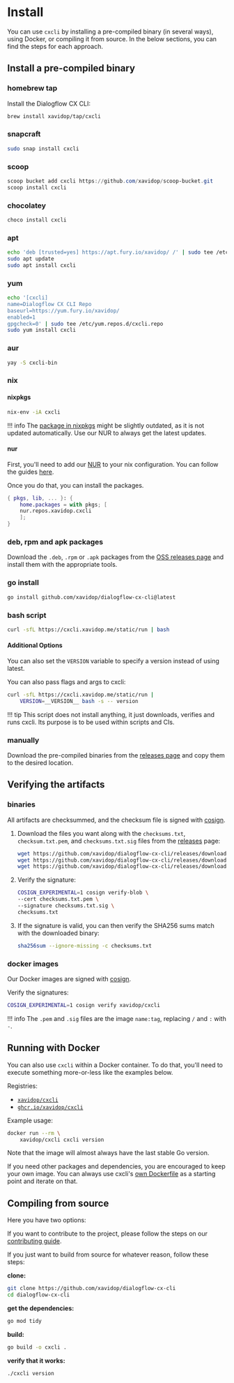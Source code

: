 # Install

You can use `cxcli` by installing a pre-compiled binary (in several ways), using Docker, or compiling it from source. In the below sections, you can find the steps for each approach.

## Install a pre-compiled binary

### homebrew tap
Install the Dialogflow CX CLI:
```sh
brew install xavidop/tap/cxcli
```

### snapcraft

```sh
sudo snap install cxcli
```

### scoop

```powershell
scoop bucket add cxcli https://github.com/xavidop/scoop-bucket.git
scoop install cxcli
```

### chocolatey

```powershell
choco install cxcli
```

### apt

```sh
echo 'deb [trusted=yes] https://apt.fury.io/xavidop/ /' | sudo tee /etc/apt/sources.list.d/cxcli.list
sudo apt update
sudo apt install cxcli
```


### yum

```sh
echo '[cxcli]
name=Dialogflow CX CLI Repo
baseurl=https://yum.fury.io/xavidop/
enabled=1
gpgcheck=0' | sudo tee /etc/yum.repos.d/cxcli.repo
sudo yum install cxcli
```

### aur

```sh
yay -S cxcli-bin
```

### nix

#### nixpkgs

```bash
nix-env -iA cxcli
```

!!! info
    The [package in nixpkgs](https://github.com/NixOS/nixpkgs/blob/master/pkgs/tools/misc/cxcli/default.nix)
    might be slightly outdated, as it is not updated automatically.
    Use our NUR to always get the latest updates.

#### nur

First, you'll need to add our [NUR](https://github.com/xavidop/nur) to your nix configuration.
You can follow the guides
[here](https://github.com/nix-community/NUR#installation).

Once you do that, you can install the packages.

```nix
{ pkgs, lib, ... }: {
    home.packages = with pkgs; [
    nur.repos.xavidop.cxcli
    ];
}
```

### deb, rpm and apk packages

Download the `.deb`, `.rpm` or `.apk` packages from the [OSS releases page][releases] and install them with the appropriate tools.

### go install

```sh
go install github.com/xavidop/dialogflow-cx-cli@latest
```

### bash script

```sh
curl -sfL https://cxcli.xavidop.me/static/run | bash
```

#### Additional Options
You can also set the `VERSION` variable to specify
a version instead of using latest.

You can also pass flags and args to cxcli:

```bash
curl -sfL https://cxcli.xavidop.me/static/run |
    VERSION=__VERSION__ bash -s -- version
```

!!! tip
    This script does not install anything, it just downloads, verifies and
    runs cxcli.
    Its purpose is to be used within scripts and CIs.

### manually

Download the pre-compiled binaries from the [releases page][releases] and copy them to the desired location.


## Verifying the artifacts

### binaries

All artifacts are checksummed, and the checksum file is signed with [cosign][].

1. Download the files you want along with the `checksums.txt`, `checksum.txt.pem`, and `checksums.txt.sig` files from the [releases][releases] page:
    ```sh
    wget https://github.com/xavidop/dialogflow-cx-cli/releases/download/__VERSION__/checksums.txt
    wget https://github.com/xavidop/dialogflow-cx-cli/releases/download/__VERSION__/checksums.txt.sig
    wget https://github.com/xavidop/dialogflow-cx-cli/releases/download/__VERSION__/checksums.txt.pem
    ```
1. Verify the signature:
    ```sh
    COSIGN_EXPERIMENTAL=1 cosign verify-blob \
    --cert checksums.txt.pem \
    --signature checksums.txt.sig \
    checksums.txt
    ```
1. If the signature is valid, you can then verify the SHA256 sums match with the downloaded binary:
    ```sh
    sha256sum --ignore-missing -c checksums.txt
    ```

### docker images

Our Docker images are signed with [cosign][].

Verify the signatures:

```sh
COSIGN_EXPERIMENTAL=1 cosign verify xavidop/cxcli
```

!!! info
    The `.pem` and `.sig` files are the image `name:tag`, replacing `/` and `:` with `-`.

## Running with Docker

You can also use `cxcli` within a Docker container.
To do that, you'll need to execute something more-or-less like the examples below.

Registries:

- [`xavidop/cxcli`](https://hub.docker.com/r/xavidop/cxcli)
- [`ghcr.io/xavidop/cxcli`](https://github.com/xavidop/dialogflow-cx-cli/pkgs/container/cxcli)

Example usage:

```sh
docker run --rm \
    xavidop/cxcli cxcli version
```

Note that the image will almost always have the last stable Go version.

If you need other packages and dependencies, you are encouraged to keep your own image. You can
always use cxcli's [own Dockerfile][dockerfile] as a starting point and iterate on that.

[dockerfile]: https://github.com/xavidop/dialogflow-cx-cli/blob/master/Dockerfile
[releases]: https://github.com/xavidop/dialogflow-cx-cli/releases
[cosign]: https://github.com/sigstore/cosign

## Compiling from source

Here you have two options:

If you want to contribute to the project, please follow the
steps on our [contributing guide](/community/contributing/).

If you just want to build from source for whatever reason, follow these steps:

**clone:**

```sh
git clone https://github.com/xavidop/dialogflow-cx-cli
cd dialogflow-cx-cli
```

**get the dependencies:**

```sh
go mod tidy
```

**build:**

```sh
go build -o cxcli .
```

**verify that it works:**

```sh
./cxcli version
```
